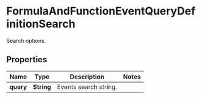 

# FormulaAndFunctionEventQueryDefinitionSearch

Search options.
## Properties

Name | Type | Description | Notes
------------ | ------------- | ------------- | -------------
**query** | **String** | Events search string. | 



